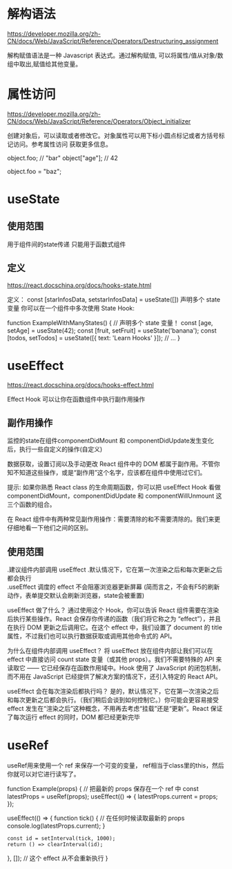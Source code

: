 # 解构语法
https://developer.mozilla.org/zh-CN/docs/Web/JavaScript/Reference/Operators/Destructuring_assignment

解构赋值语法是一种 Javascript 表达式。通过解构赋值, 可以将属性/值从对象/数组中取出,赋值给其他变量。



# 属性访问
https://developer.mozilla.org/zh-CN/docs/Web/JavaScript/Reference/Operators/Object_initializer

创建对象后，可以读取或者修改它。对象属性可以用下标小圆点标记或者方括号标记访问。参考属性访问 获取更多信息。

object.foo; // "bar"
object["age"]; // 42

object.foo = "baz";

# useState

## 使用范围
用于组件间的state传递
只能用于函数式组件

## 定义
https://react.docschina.org/docs/hooks-state.html

定义：
const [starInfosData, setstarInfosData] = useState([])
声明多个 state 变量
你可以在一个组件中多次使用 State Hook:

function ExampleWithManyStates() {
  // 声明多个 state 变量！
  const [age, setAge] = useState(42);
  const [fruit, setFruit] = useState('banana');
  const [todos, setTodos] = useState([{ text: 'Learn Hooks' }]);
  // ...
}

# useEffect
https://react.docschina.org/docs/hooks-effect.html

Effect Hook 可以让你在函数组件中执行副作用操作

## 副作用操作
监控的state在组件componentDidMount 和 componentDidUpdate发生变化后，执行一些自定义的操作(自定义)

数据获取，设置订阅以及手动更改 React 组件中的 DOM 都属于副作用。不管你知不知道这些操作，或是“副作用”这个名字，应该都在组件中使用过它们。

提示:
如果你熟悉 React class 的生命周期函数，你可以把 useEffect Hook 看做 componentDidMount，componentDidUpdate 和 componentWillUnmount 这三个函数的组合。

在 React 组件中有两种常见副作用操作：需要清除的和不需要清除的。我们来更仔细地看一下他们之间的区别。

## 使用范围
.建议组件内部调用 useEffect
.默认情况下，它在第一次渲染之后和每次更新之后都会执行  
.useEffect 调度的 effect 不会阻塞浏览器更新屏幕 (简而言之，不会有F5的刷新动作，表单提交默认会刷新浏览器，state会被重置) 

useEffect 做了什么？ 通过使用这个 Hook，你可以告诉 React 组件需要在渲染后执行某些操作。React 会保存你传递的函数（我们将它称之为 “effect”），并且在执行 DOM 更新之后调用它。在这个 effect 中，我们设置了 document 的 title 属性，不过我们也可以执行数据获取或调用其他命令式的 API。

为什么在组件内部调用 useEffect？ 将 useEffect 放在组件内部让我们可以在 effect 中直接访问 count state 变量（或其他 props）。我们不需要特殊的 API 来读取它 —— 它已经保存在函数作用域中。Hook 使用了 JavaScript 的闭包机制，而不用在 JavaScript 已经提供了解决方案的情况下，还引入特定的 React API。

useEffect 会在每次渲染后都执行吗？ 是的，默认情况下，它在第一次渲染之后和每次更新之后都会执行。（我们稍后会谈到如何控制它。）你可能会更容易接受 effect 发生在“渲染之后”这种概念，不用再去考虑“挂载”还是“更新”。React 保证了每次运行 effect 的同时，DOM 都已经更新完毕

# useRef 
useRef用来使用一个 ref 来保存一个可变的变量， ref相当于class里的this，然后你就可以对它进行读写了。

function Example(props) {
  // 把最新的 props 保存在一个 ref 中
  const latestProps = useRef(props);
  useEffect(() => {
    latestProps.current = props;
  });

  useEffect(() => {
    function tick() {
      // 在任何时候读取最新的 props
      console.log(latestProps.current);
    }

    const id = setInterval(tick, 1000);
    return () => clearInterval(id);
  }, []); // 这个 effect 从不会重新执行
}

